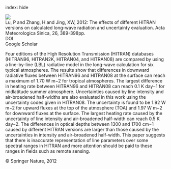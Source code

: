 index: hide

<div class="Citation">
    <div class="Citation-thumb CitationThumb-linked"  data-href="https://doi.org/10.1007/s13351-012-0310-1">
      <img src="https://static.claimspace.cloud/climate-study-static/refs/thumbs/8/Lu_et_al_2012-thumb.png" />
    </div>

  <div class="Citation-body">
    <div class="Citation-text">Lu, P and Zhang, H and Jing, XW, 2012: The effects of different HITRAN versions on calculated long-wave radiation and uncertainty evaluation. <span class="Article-journal">Acta Meteorologica Sinica, </span><span class="Article-volume">26, </span>389-398pp.</div>
    <div class="Citation-links">
      <div class="CitationLink" data-href="https://doi.org/10.1007/s13351-012-0310-1">
        <div class="CitationLink-icon CitationLink-Doi"></div>
        <div class="CitationLink-text">DOI</div>
      </div>
      <div class="CitationLink" data-href="https://scholar.google.com/scholar?q=10.1007/s13351-012-0310-1">
        <div class="CitationLink-icon CitationLink-Scholar"></div>
        <div class="CitationLink-text">Google Scholar</div>
      </div>
    </div>
  </div>
</div>

Four editions of the High Resolution Transmission (HITRAN) databases (HITRAN96, HITRAN2K, HITRAN04, and HITRAN08) are compared by using a line-by-line (LBL) radiative model in the long-wave calculation for six typical atmospheres. The results show that differences in downward radiative fluxes between HITRAN96 and HITRAN08 at the surface can reach a maximum of 1.70 W m−2 for tropical atmospheres. The largest difference in heating rate between HITRAN96 and HITRAN08 can reach 0.1 K day−1 for midlatitude summer atmosphere. Uncertainties caused by line intensity and air-broadened half-widths are also evaluated in this work using the uncertainty codes given in HITRAN08. The uncertainty is found to be 1.92 W m−2 for upward fluxes at the top of the atmosphere (TOA) and 1.97 W m−2 for downward fluxes at the surface. The largest heating rate caused by the uncertainty of line intensity and air-broadened half-width can reach 0.5 K day−2. The differences in optical depths between 1300 and 1700 cm−1 caused by different HITRAN versions are larger than those caused by the uncertainties in intensity and air-broadened half-width. This paper suggests that there is inaccurate representation of line parameters over some spectral ranges in HITRAN and more attention should be paid to these ranges in fields such as remote sensing.

<div class="Citation-copy">
&copy; Springer Nature, 2012
</div>
